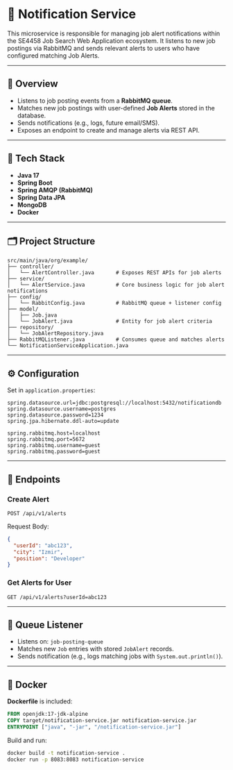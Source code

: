 # 📣 Notification Service

This microservice is responsible for managing job alert notifications within the SE4458 Job Search Web Application ecosystem. It listens to new job postings via RabbitMQ and sends relevant alerts to users who have configured matching Job Alerts.

---

## 🚀 Overview

- Listens to job posting events from a **RabbitMQ queue**.
- Matches new job postings with user-defined **Job Alerts** stored in the database.
- Sends notifications (e.g., logs, future email/SMS).
- Exposes an endpoint to create and manage alerts via REST API.

---

## 🧱 Tech Stack

- **Java 17**
- **Spring Boot**
- **Spring AMQP (RabbitMQ)**
- **Spring Data JPA**
- **MongoDB**
- **Docker**

---

## 🗂 Project Structure

```
src/main/java/org/example/
├── controller/
│   └── AlertController.java       # Exposes REST APIs for job alerts
├── service/
│   └── AlertService.java          # Core business logic for job alert notifications
├── config/
│   └── RabbitConfig.java          # RabbitMQ queue + listener config
├── model/
│   ├── Job.java
│   └── JobAlert.java              # Entity for job alert criteria
├── repository/
│   └── JobAlertRepository.java
├── RabbitMQListener.java          # Consumes queue and matches alerts
└── NotificationServiceApplication.java
```

---

## ⚙️ Configuration

Set in `application.properties`:

```
spring.datasource.url=jdbc:postgresql://localhost:5432/notificationdb
spring.datasource.username=postgres
spring.datasource.password=1234
spring.jpa.hibernate.ddl-auto=update

spring.rabbitmq.host=localhost
spring.rabbitmq.port=5672
spring.rabbitmq.username=guest
spring.rabbitmq.password=guest
```

---

## 🧪 Endpoints

### Create Alert
```
POST /api/v1/alerts
```
Request Body:
```json
{
  "userId": "abc123",
  "city": "Izmir",
  "position": "Developer"
}
```

### Get Alerts for User
```
GET /api/v1/alerts?userId=abc123
```

---

## 🐇 Queue Listener

- Listens on: `job-posting-queue`
- Matches new `Job` entries with stored `JobAlert` records.
- Sends notification (e.g., logs matching jobs with `System.out.println()`).

---

## 🐳 Docker

**Dockerfile** is included:
```dockerfile
FROM openjdk:17-jdk-alpine
COPY target/notification-service.jar notification-service.jar
ENTRYPOINT ["java", "-jar", "/notification-service.jar"]
```

Build and run:
```bash
docker build -t notification-service .
docker run -p 8083:8083 notification-service
```

